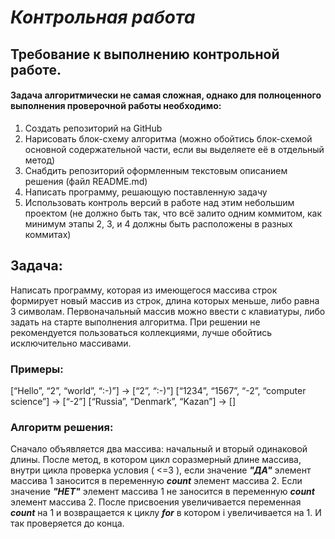 # ***Контрольная работа***
## **Требование к выполнению контрольной работе.**
#### Задача алгоритмически не самая сложная, однако для полноценного выполнения проверочной работы необходимо: 

1. Создать репозиторий на GitHub
2. Нарисовать блок-схему алгоритма (можно обойтись блок-схемой основной содержательной части, если вы выделяете её в отдельный метод)
3. Снабдить репозиторий оформленным текстовым описанием решения (файл README.md)
4. Написать программу, решающую поставленную задачу
5. Использовать контроль версий в работе над этим небольшим проектом (не должно быть так, что всё залито одним коммитом, как минимум этапы 2, 3, и 4 должны быть расположены в разных коммитах)

## **Задача:**
 Написать программу, которая из имеющегося массива строк формирует новый массив из строк, длина которых меньше, либо равна 3 символам. Первоначальный массив можно ввести с клавиатуры, либо задать на старте выполнения алгоритма. При решении не рекомендуется пользоваться коллекциями, лучше обойтись исключительно массивами.

### **Примеры:**
[“Hello”, “2”, “world”, “:-)”] → [“2”, “:-)”]
[“1234”, “1567”, “-2”, “computer science”] → [“-2”]
[“Russia”, “Denmark”, “Kazan”] → []

### **Алгоритм решения:**
Сначало объявляется два массива: начальный и вторый одинаковой длины. После метод, в котором цикл соразмерный длине массива, внутри цикла проверка условия ( <=3 ), если значение ***"ДА"*** элемент массива 1 заносится в переменную ***count*** элемент массива 2. Если значение ***"НЕТ"*** элемент массива 1 не заносится в переменную ***count*** элемент массива 2. После присвоения увеличивается переменная ***count*** на 1 и возвращается к циклу ***for*** в котором i увеличивается на 1. И так проверяется до конца.
